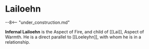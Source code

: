 # Lailoehn

--8<-- "under_construction.md"

**Infernal Lailoehn** is the Aspect of Fire, and child of [[Lai]], Aspect of Warmth. He is a direct parallel to [[Loeleyhn]], with whom he is in a relationship.

